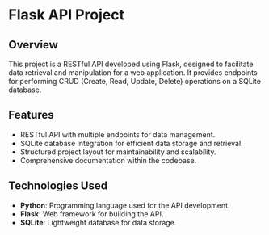 # Flask API Project

## Overview
This project is a RESTful API developed using Flask, designed to facilitate data retrieval and manipulation for a web application. It provides endpoints for performing CRUD (Create, Read, Update, Delete) operations on a SQLite database.

## Features
- RESTful API with multiple endpoints for data management.
- SQLite database integration for efficient data storage and retrieval.
- Structured project layout for maintainability and scalability.
- Comprehensive documentation within the codebase.

## Technologies Used
- **Python**: Programming language used for the API development.
- **Flask**: Web framework for building the API.
- **SQLite**: Lightweight database for data storage.
